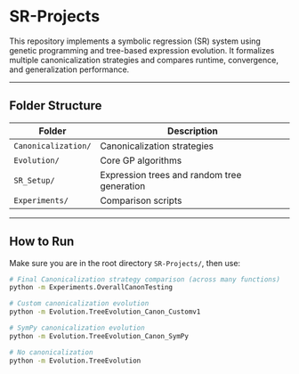 # SR-Projects

This repository implements a symbolic regression (SR) system using genetic programming and tree-based expression evolution. It formalizes multiple canonicalization strategies and compares runtime, convergence, and generalization performance.

---

## Folder Structure

| Folder             | Description |
|--------------------|-------------|
| `Canonicalization/` | Canonicalization strategies |
| `Evolution/`        | Core GP algorithms |
| `SR_Setup/`         | Expression trees and random tree generation |
| `Experiments/`      | Comparison scripts |

---

## How to Run

Make sure you are in the root directory `SR-Projects/`, then use:

```bash
# Final Canonicalization strategy comparison (across many functions)
python -m Experiments.OverallCanonTesting

# Custom canonicalization evolution 
python -m Evolution.TreeEvolution_Canon_Customv1

# SymPy canonicalization evolution
python -m Evolution.TreeEvolution_Canon_SymPy

# No canonicalization
python -m Evolution.TreeEvolution
